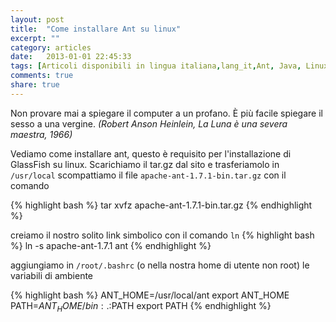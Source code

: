 ```yaml
---
layout: post
title:  "Come installare Ant su linux"
excerpt: ""
category: articles
date:   2013-01-01 22:45:33
tags: [Articoli disponibili in lingua italiana,lang_it,Ant, Java, Linux]
comments: true
share: true
---
```


Non provare mai a spiegare il computer a un profano. È più facile spiegare il sesso a una vergine.
*(Robert Anson Heinlein, La Luna è una severa maestra, 1966)*

Vediamo come installare ant, questo è requisito per l'installazione di GlassFish su linux.
Scarichiamo il tar.gz dal sito e trasferiamolo in `/usr/local`
scompattiamo il file `apache-ant-1.7.1-bin.tar.gz` con il comando

{% highlight bash %}
tar xvfz apache-ant-1.7.1-bin.tar.gz
{% endhighlight %}

creiamo il nostro solito link simbolico con il comando `ln`
{% highlight bash %}
ln -s apache-ant-1.7.1 ant
{% endhighlight %}

aggiungiamo in `/root/.bashrc` (o nella nostra home di utente non root) le variabili di ambiente

{% highlight bash %}
ANT_HOME=/usr/local/ant
export ANT_HOME
PATH=$ANT_HOME/bin:.:$PATH
export PATH
{% endhighlight %}



